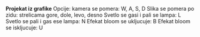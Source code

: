 **Projekat iz grafike**
Opcije: kamera se pomera: W, A, S, D
Slika se pomera po zidu: strelicama gore, dole, levo, desno
Svetlo se gasi i pali se lampa: L
Svetlo se pali i gas ese lampa: N
Efekat bloom se ukljucuje: B
Efekat bloom se iskljucuje: U
